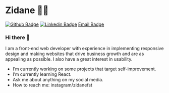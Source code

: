 # Zidane 👨‍💻

[![Github Badge](https://img.shields.io/badge/-Github-000?style=flat-square&logo=Github&logoColor=white&link=https://github.com/Zidanefst)](https://github.com/zidanefst)
[![Linkedin Badge](https://img.shields.io/badge/-LinkedIn-blue?style=flat-square&logo=Linkedin&logoColor=white&link=https://www.linkedin.com/in/zidanefst)](https://www.linkedin.com/in/zidanefst)
[Email Badge](https://img.shields.io/static/v1?label=Email&message=zidanefst@gmail.com&color=8b89cc&logo=protonmail&cacheSeconds=3600&link=mailto:zidanefst@gmail.com)

### Hi there 👋

I am a front-end web developer with experience in implementing responsive design and making websites that drive business growth and are as appealing as possible. I also have a great interest in usability.

- I’m currently working on some projects that target self-improvement.
- I’m currently learning React.
- Ask me about anything on my social media.
- How to reach me: instagram/zidanefst
